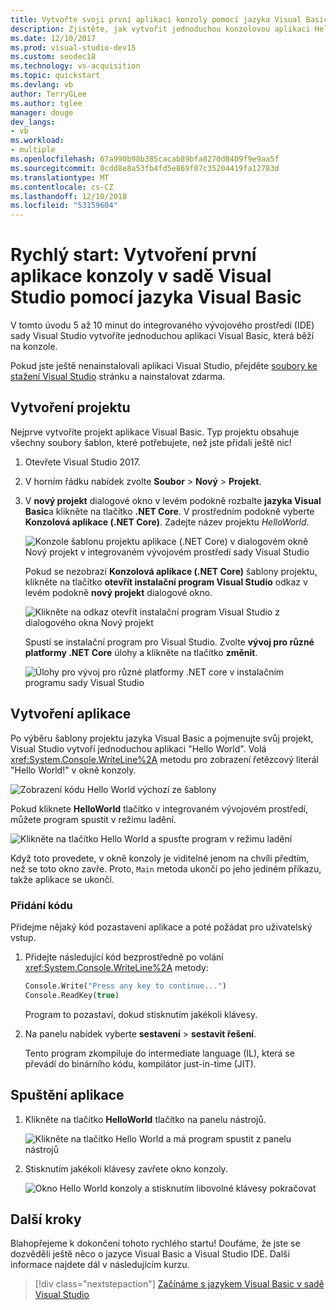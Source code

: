 ```yaml
---
title: Vytvořte svoji první aplikaci konzoly pomocí jazyka Visual Basic
description: Zjistěte, jak vytvořit jednoduchou konzolovou aplikaci Hello World v sadě Visual Studio pomocí jazyka Visual Basic, krok za krokem.
ms.date: 12/10/2017
ms.prod: visual-studio-dev15
ms.custom: seodec18
ms.technology: vs-acquisition
ms.topic: quickstart
ms.devlang: vb
author: TerryGLee
ms.author: tglee
manager: douge
dev_langs:
- vb
ms.workload:
- multiple
ms.openlocfilehash: 67a990b98b385cacab89bfa8270d8409f9e9aa5f
ms.sourcegitcommit: 0cdd8e8a53fb4fd5e869f07c35204419fa12783d
ms.translationtype: MT
ms.contentlocale: cs-CZ
ms.lasthandoff: 12/10/2018
ms.locfileid: "53159604"
---
```

# <a name="quickstart-create-your-first-console-app-in-visual-studio-with-visual-basic"></a>Rychlý start: Vytvoření první aplikace konzoly v sadě Visual Studio pomocí jazyka Visual Basic

V tomto úvodu 5 až 10 minut do integrovaného vývojového prostředí (IDE) sady Visual Studio vytvoříte jednoduchou aplikaci Visual Basic, která běží na konzole.

Pokud jste ještě nenainstalovali aplikaci Visual Studio, přejděte [soubory ke stažení Visual Studio](https://visualstudio.microsoft.com/downloads/?utm_medium=microsoft&utm_source=docs.microsoft.com&utm_campaign=button+cta&utm_content=download+vs2017) stránku a nainstalovat zdarma.

## <a name="create-a-project"></a>Vytvoření projektu

Nejprve vytvoříte projekt aplikace Visual Basic. Typ projektu obsahuje všechny soubory šablon, které potřebujete, než jste přidali ještě nic!

1. Otevřete Visual Studio 2017.

2. V horním řádku nabídek zvolte **Soubor** > **Nový** > **Projekt**.

3. V **nový projekt** dialogové okno v levém podokně rozbalte **jazyka Visual Basic**a klikněte na tlačítko **.NET Core**. V prostředním podokně vyberte **Konzolová aplikace (.NET Core)**. Zadejte název projektu *HelloWorld*.

   ![Konzole šablonu projektu aplikace (.NET Core) v dialogovém okně Nový projekt v integrovaném vývojovém prostředí sady Visual Studio](../ide/media/new-project-vb-dotnetcore-helloworld-console-app.png)

     Pokud se nezobrazí **Konzolová aplikace (.NET Core)** šablony projektu, klikněte na tlačítko **otevřít instalační program Visual Studio** odkaz v levém podokně **nový projekt** dialogové okno.

   ![Klikněte na odkaz otevřít instalační program Visual Studio z dialogového okna Nový projekt](../ide/media/vb-open-visual-studio-installer-hello-world.png)

     Spustí se instalační program pro Visual Studio. Zvolte **vývoj pro různé platformy .NET Core** úlohy a klikněte na tlačítko **změnit**.

     ![Úlohy pro vývoj pro různé platformy .NET core v instalačním programu sady Visual Studio](../ide/media/dot-net-core-xplat-dev-workload.png)

## <a name="create-the-application"></a>Vytvoření aplikace

Po výběru šablony projektu jazyka Visual Basic a pojmenujte svůj projekt, Visual Studio vytvoří jednoduchou aplikaci "Hello World". Volá <xref:System.Console.WriteLine%2A> metodu pro zobrazení řetězcový literál "Hello World!" v okně konzoly.

![Zobrazení kódu Hello World výchozí ze šablony](../ide/media/vb-console-helloworld-template.png)

Pokud kliknete **HelloWorld** tlačítko v integrovaném vývojovém prostředí, můžete program spustit v režimu ladění.

  ![Klikněte na tlačítko Hello World a spusťte program v režimu ladění](../ide/media/vb-console-hello-world-button.png)

Když toto provedete, v okně konzoly je viditelné jenom na chvíli předtím, než se toto okno zavře. Proto, `Main` metoda ukončí po jeho jediném příkazu, takže aplikace se ukončí.

### <a name="add-some-code"></a>Přidání kódu

Přidejme nějaký kód pozastavení aplikace a poté požádat pro uživatelský vstup.

1. Přidejte následující kód bezprostředně po volání <xref:System.Console.WriteLine%2A> metody:

   ```vb
   Console.Write("Press any key to continue...")
   Console.ReadKey(true)
   ```

    Program to pozastaví, dokud stisknutím jakékoli klávesy.

2. Na panelu nabídek vyberte **sestavení** > **sestavit řešení**.

   Tento program zkompiluje do intermediate language (IL), která se převádí do binárního kódu, kompilátor just-in-time (JIT).

## <a name="run-the-application"></a>Spuštění aplikace

1. Klikněte na tlačítko **HelloWorld** tlačítko na panelu nástrojů.

   ![Klikněte na tlačítko Hello World a má program spustit z panelu nástrojů](../ide/media/vb-console-hello-world-button.png)

2. Stisknutím jakékoli klávesy zavřete okno konzoly.

   ![Okno Hello World konzoly a stisknutím libovolné klávesy pokračovat](../ide/media/vb-console-hello-world-press-any-key.png)

## <a name="next-steps"></a>Další kroky

Blahopřejeme k dokončení tohoto rychlého startu! Doufáme, že jste se dozvěděli ještě něco o jazyce Visual Basic a Visual Studio IDE. Další informace najdete dál v následujícím kurzu.

> [!div class="nextstepaction"]
> [Začínáme s jazykem Visual Basic v sadě Visual Studio](tutorial-visual-basic-console.md)
